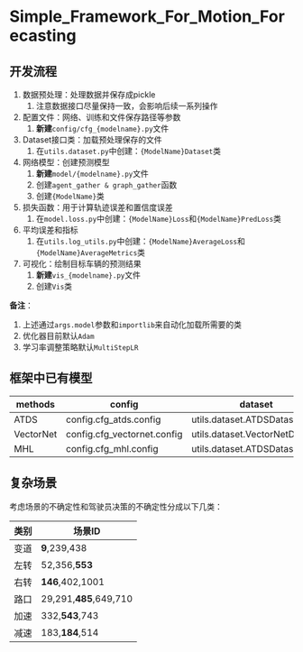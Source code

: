 # Simple_Framework_For_Motion_Forecasting
## 开发流程
1. 数据预处理：处理数据并保存成pickle
   1. 注意数据接口尽量保持一致，会影响后续一系列操作
2. 配置文件：网络、训练和文件保存路径等参数
   1. **新建**```config/cfg_{modelname}.py```文件
3. Dataset接口类：加载预处理保存的文件
   1. 在```utils.dataset.py```中创建：```{ModelName}Dataset```类
4. 网络模型：创建预测模型
   1. **新建**```model/{modelname}.py```文件
   2. 创建```agent_gather & graph_gather```函数
   3. 创建```{ModelName}```类
5. 损失函数：用于计算轨迹误差和置信度误差
   1. 在```model.loss.py```中创建：```{ModelName}Loss```和```{ModelName}PredLoss```类
6. 平均误差和指标
   1. 在```utils.log_utils.py```中创建：```{ModelName}AverageLoss```和```{ModelName}AverageMetrics```类
7. 可视化：绘制目标车辆的预测结果
   1. **新建**```vis_{modelname}.py```文件
   2. 创建```Vis```类

**备注**：
1. 上述通过```args.model```参数和```importlib```来自动化加载所需要的类
2. 优化器目前默认```Adam```
3. 学习率调整策略默认```MultiStepLR```

## 框架中已有模型
| methods   | config                      | dataset                        | model                     | loss                     | average_loss                         | average_metrics                         | vis                         |
|-----------|-----------------------------|--------------------------------|---------------------------|--------------------------|--------------------------------------|-----------------------------------------|-----------------------------|
| ATDS      | config.cfg_atds.config      | utils.dataset.ATDSDataset      | model.atds.ATDS           | model.loss.ATDSLoss      | utils.log_utils.ATDSAverageLoss      | utils.log_utils.ATDSAverageMetrics      | visualize.vis_atds.Vis      |
| VectorNet | config.cfg_vectornet.config | utils.dataset.VectorNetDataset | model.vectornet.VectorNet | model.loss.VectorNetLoss | utils.log_utils.VectorNetAverageLoss | utils.log_utils.VectorNetAverageMetrics | visualize.vis_vectornet.Vis |
| MHL       | config.cfg_mhl.config       | utils.dataset.ATDSDataset      | model.mhl.MHL             | model.loss.MHLLoss       | utils.log_utils.MHLAverageLoss       | utils.log_utils.MHLAverageMetrics       | visualize.vis_mhl.Vis       |

## 复杂场景
考虑场景的不确定性和驾驶员决策的不确定性分成以下几类：

| 类别  | 场景ID                   |
|-----|------------------------|
| 变道  | **9**,239,438          |
| 左转  | 52,356,**553**         |
| 右转  | **146**,402,1001       |
| 路口  | 29,291,**485**,649,710 |
| 加速  | 332,**543**,743        |
| 减速  | 183,**184**,514        |